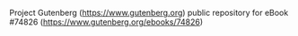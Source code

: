 Project Gutenberg (https://www.gutenberg.org) public repository for
eBook #74826 (https://www.gutenberg.org/ebooks/74826)
